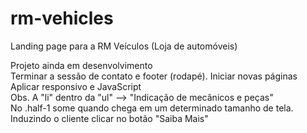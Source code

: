 # rm-vehicles

Landing page para a RM Veículos (Loja de automóveis)

Projeto ainda em desenvolvimento <br> Terminar a sessão de contato e footer (rodapé). Iniciar novas páginas <br> Aplicar responsivo e JavaScript <br> Obs. A "li" dentro da "ul" --> "Indicação de mecânicos e peças" <br> No .half-1 some quando chega em um determinado tamanho de tela. <br> Induzindo o cliente clicar no botão "Saiba Mais" <!-- Porém, pode ser necessário deixar da maneira default e conseguir deixar 100% responsivo sem quebrar linha -->
